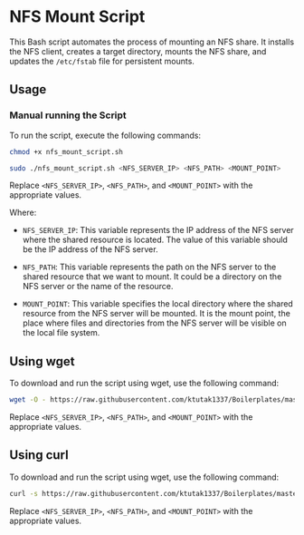 # NFS Mount Script

This Bash script automates the process of mounting an NFS share. It installs the NFS client, creates a target directory, mounts the NFS share, and updates the `/etc/fstab` file for persistent mounts.

## Usage

### Manual running the Script

To run the script, execute the following commands:

```bash
chmod +x nfs_mount_script.sh
```

```bash
sudo ./nfs_mount_script.sh <NFS_SERVER_IP> <NFS_PATH> <MOUNT_POINT>
```

Replace `<NFS_SERVER_IP>`, `<NFS_PATH>`, and `<MOUNT_POINT>` with the appropriate values.

Where:
- `NFS_SERVER_IP`: This variable represents the IP address of the NFS server where the shared resource is located. The value of this variable should be the IP address of the NFS server.

- `NFS_PATH`: This variable represents the path on the NFS server to the shared resource that we want to mount. It could be a directory on the NFS server or the name of the resource.

- `MOUNT_POINT`: This variable specifies the local directory where the shared resource from the NFS server will be mounted. It is the mount point, the place where files and directories from the NFS server will be visible on the local file system.

## Using wget

To download and run the script using wget, use the following command:

```bash
wget -O - https://raw.githubusercontent.com/ktutak1337/Boilerplates/master/Server/Core/docker_nfs_mount.sh | sudo bash -s -- <NFS_SERVER_IP> <NFS_PATH> <MOUNT_POINT>
```

Replace `<NFS_SERVER_IP>`, `<NFS_PATH>`, and `<MOUNT_POINT>` with the appropriate values.

## Using curl

To download and run the script using wget, use the following command:

```bash
curl -s https://raw.githubusercontent.com/ktutak1337/Boilerplates/master/Server/Core/docker_nfs_mount.sh | sudo bash -s -- <NFS_SERVER_IP> <NFS_PATH> <MOUNT_POINT>
```

Replace `<NFS_SERVER_IP>`, `<NFS_PATH>`, and `<MOUNT_POINT>` with the appropriate values.
